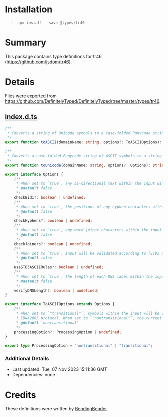 # Installation
> `npm install --save @types/tr46`

# Summary
This package contains type definitions for tr46 (https://github.com/jsdom/tr46).

# Details
Files were exported from https://github.com/DefinitelyTyped/DefinitelyTyped/tree/master/types/tr46.
## [index.d.ts](https://github.com/DefinitelyTyped/DefinitelyTyped/tree/master/types/tr46/index.d.ts)
````ts
/**
 * Converts a string of Unicode symbols to a case-folded Punycode string of ASCII symbols.
 */
export function toASCII(domainName: string, options?: ToASCIIOptions): string;

/**
 * Converts a case-folded Punycode string of ASCII symbols to a string of Unicode symbols.
 */
export function toUnicode(domainName: string, options?: Options): string;

export interface Options {
    /**
     * When set to `true`, any bi-directional text within the input will be checked for validation.
     * @default false
     */
    checkBidi?: boolean | undefined;
    /**
     * When set to `true`, the positions of any hyphen characters within the input will be checked for validation.
     * @default false
     */
    checkHyphens?: boolean | undefined;
    /**
     * When set to `true`, any word joiner characters within the input will be checked for validation.
     * @default false
     */
    checkJoiners?: boolean | undefined;
    /**
     * When set to `true`, input will be validated according to [STD3 Rules](http://unicode.org/reports/tr46/#STD3_Rules).
     * @default false
     */
    useSTD3ASCIIRules?: boolean | undefined;
    /**
     * When set to `true`, the length of each DNS label within the input will be checked for validation.
     * @default false
     */
    verifyDNSLength?: boolean | undefined;
}

export interface ToASCIIOptions extends Options {
    /**
     * When set to `"transitional"`, symbols within the input will be validated according to the older
     * IDNA2003 protocol. When set to `"nontransitional"`, the current IDNA2008 protocol will be used.
     * @default 'nontransitional'
     */
    processingOption?: ProcessingOption | undefined;
}

export type ProcessingOption = "nontransitional" | "transitional";

````

### Additional Details
 * Last updated: Tue, 07 Nov 2023 15:11:36 GMT
 * Dependencies: none

# Credits
These definitions were written by [BendingBender](https://github.com/BendingBender).
